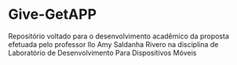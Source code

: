 # Give-GetAPP
Repositório voltado para o desenvolvimento acadêmico da proposta efetuada pelo professor Ilo Amy Saldanha Rivero na disciplina de Laboratório de Desenvolvimento Para Dispositivos Móveis
